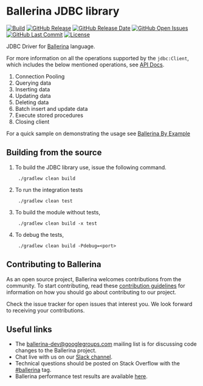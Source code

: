 Ballerina JDBC library
===================

  [![Build](https://github.com/ballerina-platform/module-ballerina-java.jdbc/workflows/Build/badge.svg)](https://github.com/ballerina-platform/module-ballerina-java.jdbc/actions?query=workflow%3ABuild)
  [![GitHub Release](https://img.shields.io/github/release/ballerina-platform/module-ballerina-java.jdbc.svg)](https://central.ballerina.io/ballerina/java.jdbc)
  [![GitHub Release Date](https://img.shields.io/github/release-date/ballerina-platform/module-ballerina-java.jdbc.svg)](https://central.ballerina.io/ballerina/java.jdbc)
  [![GitHub Open Issues](https://img.shields.io/github/issues-raw/ballerina-platform/module-ballerina-java.jdbc.svg)](https://github.com/ballerina-platform/module-ballerina-java.jdbc/issues)
  [![GitHub Last Commit](https://img.shields.io/github/last-commit/ballerina-platform/module-ballerina-java.jdbc.svg)](https://github.com/ballerina-platform/module-ballerina-java.jdbc/commits/master)
  [![License](https://img.shields.io/badge/License-Apache%202.0-blue.svg)](https://opensource.org/licenses/Apache-2.0)

JDBC Driver for <a target="_blank" href="https://ballerina.io/">Ballerina</a> language.

For more information on all the operations supported by the `jdbc:Client`, which includes the below mentioned operations, see [API Docs](https://ballerina.io/swan-lake/learn/api-docs/ballerina/java.jdbc/).

1. Connection Pooling
1. Querying data
1. Inserting data
1. Updating data
1. Deleting data
1. Batch insert and update data
1. Execute stored procedures
1. Closing client

For a quick sample on demonstrating the usage see [Ballerina By Example](https://ballerina.io/swan-lake/learn/by-example/)

## Building from the source

1. To build the JDBC library use, issue the following command.
        
        ./gradlew clean build

2. To run the integration tests

        ./gradlew clean test

3. To build the module without tests,

        ./gradlew clean build -x test

4. To debug the tests,

        ./gradlew clean build -Pdebug=<port>

## Contributing to Ballerina

As an open source project, Ballerina welcomes contributions from the community. To start contributing, read these [contribution guidelines](https://github.com/ballerina-platform/ballerina-lang/blob/master/CONTRIBUTING.md) for information on how you should go about contributing to our project.

Check the issue tracker for open issues that interest you. We look forward to receiving your contributions.

## Useful links

* The ballerina-dev@googlegroups.com mailing list is for discussing code changes to the Ballerina project.
* Chat live with us on our [Slack channel](https://ballerina.io/community/slack/).
* Technical questions should be posted on Stack Overflow with the [#ballerina](https://stackoverflow.com/questions/tagged/ballerina) tag.
* Ballerina performance test results are available [here](performance/benchmarks/summary.md).
